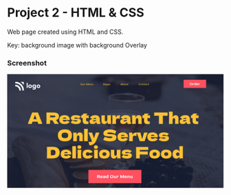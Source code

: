 # Project 2 - HTML & CSS

Web page created using HTML and CSS.

Key: background image with background Overlay

### Screenshot
![Image-1](./thumbnail.png)
